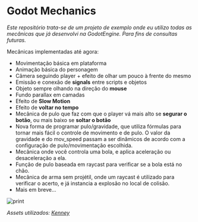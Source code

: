 # Godot Mechanics

*Este repositório trata-se de um projeto de exemplo onde eu utilizo todas as mecânicas que já desenvolvi na GodotEngine. Para fins de consultas futuras.*

Mecânicas implementadas até agora:
- Movimentação básica em plataforma
- Animação básica do personagem
- Câmera seguindo player + efeito de olhar um pouco à frente do mesmo
- Emissão e conexão de **signals** entre scripts e objetos
- Objeto sempre olhando na direção do **mouse**
- Fundo parallax em camadas
- Efeito de **Slow Motion**
- Efeito de **voltar no tempo**
- Mecânica de pulo que faz com que o player vá mais alto se **segurar o botão**, ou mais baixo se **soltar o botão**
- Nova forma de programar pulo/gravidade, que utiliza fórmulas para tornar mais fácil o controle de movimento e de pulo. O valor da gravidade e do mov_speed passam a ser dinâmicos de acordo com a configuração de pulo/movimentação escolhida.
- Mecânica onde você controla uma bola, e aplica aceleração ou desaceleração a ela.
- Função de pulo baseada em raycast para verificar se a bola está no chão.
- Mecânica de arma sem projétil, onde um raycast é utilizado para verificar o acerto, e já instancia a explosão no local de colisão.
- Mais em breve...


![print](https://github.com/Doc-McCoy/godot_mechanics/blob/master/print.PNG)

*Assets utilizados: [Kenney](https://www.kenney.nl/assets/simplified-platformer-pack)*
